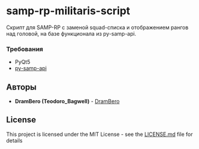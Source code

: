 # samp-rp-militaris-script
Скрипт для SAMP-RP с заменой squad-списка и отображением рангов над головой, на базе функционала из py-samp-api.

### Требования

- PyQt5
- [py-samp-api](https://github.com/DramBero/py-samp-api/blob/master/src/py_samp_api.py)

## Авторы

* **DramBero (Teodoro_Bagwell)** - [DramBero](https://github.com/DramBero)

## License

This project is licensed under the MIT License - see the [LICENSE.md](LICENSE.md) file for details
